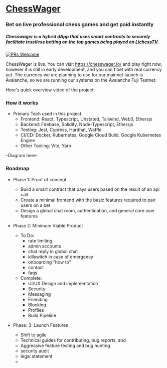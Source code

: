 # [ChessWager](https://chesswager.io/)

### Bet on live professional chess games and get paid instantly

##### Chesswager is a hybrid dApp that uses smart contracts to securely facilitate trustless betting on the top games being played on [LichessTV](https://lichess.org/tv).

[![PRs Welcome](https://img.shields.io/badge/PRs-welcome-brightgreen.svg)](#)

ChessWager is live. You can visit https://chesswager.io/ and play right now, however it is still in early development, and you can't bet with real currency yet. The currency we are planning to use for our mainnet launch is Avalanche, so we are running our systems on the Avalanche Fuji Testnet.

Here's quick overview video of the project:

### How it works

- Primary Tech used in this project:
  - Frontend: React, Typescript, Unstated, Tailwind, Web3, Ethersjs
  - Backend: Firebase, Solidity, Node-Typescript, Ethersjs
  - Testing: Jest, Cypress, Hardhat, Waffle
  - CI/CD: Docker, Kubernetes, Google Cloud Build, Google Kubernetes Engine
  - Other Tooling: Vite, Yarn

-Diagram here-

### Roadmap

- Phase 1: Proof of concept
  - Build a smart contract that pays users based on the result of an api call
  - Create a minimal frontend with the basic features required to pair users on a bet
  - Design a global chat room, authentication, and general core user features

- Phase 2: Minimum Viable Product
  - To Do:
    - rate limiting
    - admin accounts
    - chat reply in global chat
    - killswitch in case of emergency
    - onboarding "how to"
    - contact
    - faqs
  - Complete:
    - UI/UX Design and implementation
    - Security
    - Messaging
    - Friending
    - Blocking
    - Profiles
    - Build Pipeline
- Phase: 3: Launch Features
  - Shift to agile
  - Technical guides for contributing, bug reports, and 
  - Aggressive feature testing and bug hunting
  - security audit
  - legal statement
  - 
